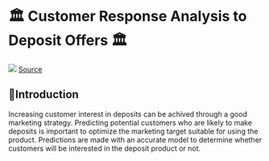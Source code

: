 # 🏛️ Customer Response Analysis to Deposit Offers 🏛️
![](https://images.pexels.com/photos/4386370/pexels-photo-4386370.jpeg?auto=compress&cs=tinysrgb&w=1260&h=750&dpr=2)
[Source](https://www.pexels.com/photo/set-of-black-opened-envelope-and-cash-dollars-4386370/)
## 📍Introduction
Increasing customer interest in deposits can be achived through a good marketing strategy. Predicting potential customers who are likely to make deposits is important to optimize the marketing target suitable for using the product. Predictions are made with an accurate model to determine whether customers will be interested in the deposit product or not. 
